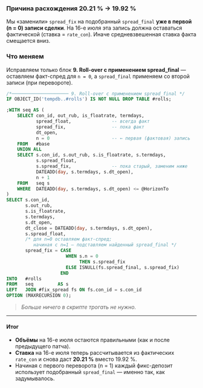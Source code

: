 ### Причина расхождения 20.21 % → 19.92 %

Мы «заменили» `spread_fix` на подобранный `spread_final` **уже в первой (n = 0) записи сделки**.
На 16-е июля эта запись должна оставаться фактической (ставка = `rate_con`).
Иначе средневзвешенная ставка факта смещается вниз.

### Что меняем

Исправляем только блок **9. Roll-over с применением spread\_final**
— оставляем факт-спред для `n = 0`, а `spread_final` применяем со второй записи
(при перевороте).

```sql
/*───────────────────── 9. Roll-over с применением spread_final */
IF OBJECT_ID('tempdb..#rolls') IS NOT NULL DROP TABLE #rolls;

;WITH seq AS (
    SELECT con_id, out_rub, is_floatrate, termdays,
           spread_float,               -- всегда факт
           spread_fix,                 -- пока факт
           dt_open,
           n = 0                       -- ← первая (фактовая) запись
    FROM   #base
    UNION ALL
    SELECT s.con_id, s.out_rub, s.is_floatrate, s.termdays,
           s.spread_float,
           s.spread_fix,               -- пока старый, заменим ниже
           DATEADD(day, s.termdays, s.dt_open),
           n + 1
    FROM   seq s
    WHERE  DATEADD(day, s.termdays, s.dt_open) <= @HorizonTo
)
SELECT s.con_id,
       s.out_rub,
       s.is_floatrate,
       s.termdays,
       s.dt_open,
       dt_close = DATEADD(day, s.termdays, s.dt_open),
       s.spread_float,
       /* для n=0 оставляем факт-спред;
          начиная с n=1 — подставляем найденный spread_final */
       spread_fix = CASE
                      WHEN s.n = 0
                           THEN s.spread_fix
                      ELSE ISNULL(fs.spread_final, s.spread_fix)
                    END
INTO   #rolls
FROM   seq         AS s
LEFT   JOIN #fix_spread fs ON fs.con_id = s.con_id
OPTION (MAXRECURSION 0);
```

> *Больше ничего в скрипте трогать не нужно.*

---

#### Итог

* **Объёмы** на 16-е июля остаются правильными (как и после предыдущего патча).
* **Ставка** на 16-е июля теперь рассчитывается из фактических `rate_con`
  и снова даст **20.21 %** вместо 19.92 %.
* Начиная с первого переворота (n = 1) каждый фикс-депозит
  использует подобранный `spread_final` — именно так, как задумывалось.
